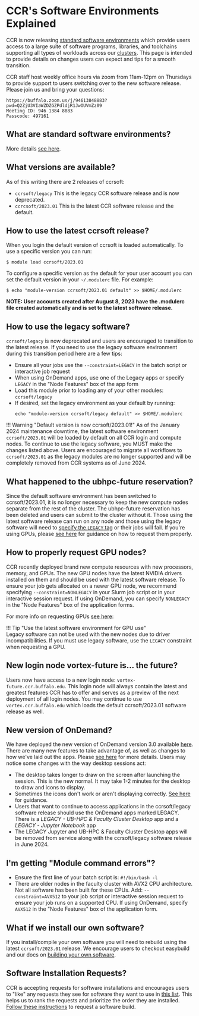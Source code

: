 # CCR's Software Environments Explained  

CCR is now releasing [standard software environments](../software/releases.md) which
provide users access to a large suite of software programs, libraries, and
toolchains supporting all types of workloads across our [clusters](../hpc/clusters.md).
This page is intended to provide details on changes users can expect and tips
for a smooth transition.

CCR staff host weekly office hours via zoom from
11am-12pm on Thursdays to provide support to users switching over to the new
software release.  Please join us and bring your questions:

```
https://buffalo.zoom.us/j/94613848883?pwd=Q2ZjU3VIaWZDZGZPdldjR1JwOUVmZz09 
Meeting ID: 946 1384 8883 
Passcode: 497161 
```

## What are standard software environments?

More details [see here](../software/releases.md).

## What versions are available?

As of this writing there are 2 releases of ccrsoft:

- `ccrsoft/legacy` This is the legacy CCR software release and is now deprecated. 
- `ccrcsoft/2023.01` This is the latest CCR software release and the default.

## How to use the latest ccrsoft release?

When you login the default version of ccrsoft is loaded automatically. To use a
specific version you can run:

```
$ module load ccrsoft/2023.01
```

To configure a specific version as the default for your user account you can
set the default version in your `~/.modulerc` file. For example: 

```
$ echo "module-version ccrsoft/2023.01 default" >> $HOME/.modulerc
```

**NOTE: User accounts created after August 8, 2023 have the .modulerc file created automatically and is set to the latest software release.**  


## How to use the legacy software?

`ccrsoft/legacy` is now deprecated and users are encouraged to transition to
the latest release. If you need to use the legacy software environment during
this transition period here are a few tips:

- Ensure all your jobs use the `--constraint=LEGACY` in the batch script or interactive job request
- When using OnDemand apps, use one of the Legacy apps or specify `LEGACY` in the "Node Features" box of the app form
- Load this module prior to loading any of your other modules: `ccrsoft/legacy`
- If desired, set the legacy environment as your default by running:
  ```
  echo "module-version ccrsoft/legacy default" >> $HOME/.modulerc
  ```

!!! Warning "Default version is now ccrsoft/2023.01!"
    As of the January 2024 maintenance downtime, the latest software environment `ccrsoft/2023.01` will be loaded by default on all CCR login and compute nodes.  To continue to use the legacy software, you MUST make the changes listed above.  Users are encouraged to migrate all workflows to `ccrsoft/2023.01` as the legacy modules are no longer supported and will be completely removed from CCR systems as of June 2024.

## What happened to the ubhpc-future reservation?  

Since the default software environment has been switched to ccrsoft/2023.01, it is no longer necessary to keep the new compute nodes separate from the rest of the cluster.  The ubhpc-future reservation has been deleted and users can submit to the cluster without it.  Those using the latest software release can run on any node and those using the legacy software will need to [specify the `LEGACY` tag](#how-to-use-the-legacy-software) or their jobs will fail.  If you're using GPUs, please [see here](#how-to-properly-request-gpu-nodes) for guidance on how to request them properly.

## How to properly request GPU nodes?

CCR recently deployed brand new compute resources with new processors, memory,
and GPUs.   The new GPU nodes have the latest NVIDIA drivers installed on them and should be used with the latest software release. To ensure your job gets allocated on a newer GPU node, we recommend specifying `--constraint=NONLEGACY` in your Slurm job script or in your interactive session request.  If using OnDemand, you can specify `NONLEGACY` in the "Node Features" box of the application forms.

 For more info on requesting GPUs [see here](../hpc/jobs.md#slurm-directives-partitions--qos):  


!!! Tip "Use the latest software environment for GPU use"  
    Legacy software can not be used with the new nodes due to driver incompatibilities.  If you must use legacy software, use the `LEGACY` constraint when requesting a GPU.     


## New login node vortex-future is... the future?

Users now have access to a new login node: `vortex-future.ccr.buffalo.edu`.
This login node will always contain the latest and greatest features CCR has to
offer and serves as a preview of the next deployment of all login nodes.  You may continue to use `vortex.ccr.buffalo.edu` which loads the default ccrsoft/2023.01 software release as well.  

## New version of OnDemand?

We have deployed the new version of OnDemand version 3.0 available [here](https://ondemand.ccr.buffalo.edu).
There are many new features to take advantage of, as well as changes to how we've laid out the apps.
Please [see here](../portals/ood.md) for more details.  Users may notice some changes with the way desktop sessions act:  

  - The desktop takes longer to draw on the screen after launching the session.  This is the new normal.  It may take 1-2 minutes for the desktop to draw and icons to display.  
  - Sometimes the icons don't work or aren't displaying correctly.  [See here](../faq.md#why-do-i-see-a-blank-window-when-starting-an-ondemand-desktop-why-are-the-desktop-icons-not-working) for guidance.  
  - Users that want to continue to access applications in the ccrsoft/legacy software release should use the OnDemand apps marked LEGACY.  There is a _LEGACY - UB-HPC & Faculty Cluster Desktop_ app and a _LEGACY - Jupyter Notebook_ app  
  - The LEGACY Jupyter and UB-HPC & Faculty Cluster Desktop apps will be removed from service along with the ccrsoft/legacy software release in June 2024.  

## I'm getting "Module command errors"?  

- Ensure the first line of your batch script is: `#!/bin/bash -l`
- There are older nodes in the faculty cluster with AVX2 CPU architecture.  Not all software has been built for these CPUs.  Add: `--constraint=AVX512` to your job script or interactive session request to ensure your job runs on a supported CPU.  If using OnDemand, specify `AVX512` in the "Node Features" box of the application form.


## What if we install our own software?

If you install/compile your own software you will need to rebuild using the
latest `ccrsoft/2023.01` release. We encourage users to checkout easybuild and
our docs on [building your own software](../software/building.md).

## Software Installation Requests?

CCR is accepting requests for software installations and encourages users to
"like" any requests they see for software they want to use in [this list](https://github.com/ubccr/software-layer/issues).
This helps us to rank the requests and prioritize the order they are installed. 
[Follow these instructions](../software/building.md#software-build-requests) to request a
software build. 
